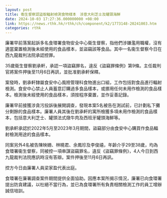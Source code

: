 ```yaml
---
layout: post
title: 衞生督察認盜取輻射檢測食物樣本　涉意大利芝士及罐頭海鮮
date: 2024-10-03 17:27:36.000000000 +08:00
link: https://news.rthk.hk/rthk/ch/component/k2/1773148-20241003.htm
categories: rthk
---
```


廉署早前落案起訴多名食環署食物安全中心衞生督察，指他們涉嫌濫用職權，沒有適當棄置檢測後未經使用的食品樣本，並盜竊該等食品。其中一名衞生督察今日在西九龍裁判法院承認控罪。

35歲衞生督察劉承軒，承認一項盜竊罪名，違反《盜竊罪條例》第9條。主任裁判官將案件押後至11月6日再訊，並批准劉承軒保釋。

案發時，劉承軒隸屬食安中心風險管理科食物進出口組，工作包括對食品進行輻射檢測。食安中心禁止人員蓄意訂購過多食品樣本，或挪用任何未用作檢測的食品樣本。檢測後未經使用的食品樣本，須按程序棄置，並作妥善記錄。

廉署早前接獲涉貪污投訴後展開調查，發現本案5名被告在測試前，已計劃私下攤分剩餘的食品樣本。廉署人員其後在劉承軒的寓所檢獲多項未用作檢測的食品樣本，包括意大利芝士、罐頭法式燉牛肉及西班牙罐頭海鮮等。

劉承軒承認於2022年5月至2023年3月期間，盜竊部分由食安中心購買作食品輻射檢測用途的食品樣本。

同案另外4名被告陳映姍、林曉君、余鳳珍及李俊禧，年齡介乎29至38歲，均為食環署衞生督察，同被控一項串謀盜竊罪名，違反《盜竊罪條例》，4人今日到西九龍裁判法院應訊時沒有答辯。案件押後至11月6日再訊。

控方今日由廉署人員梁家盈代表出庭。

食環署在廉署調查案件期間提供全面協助。因應本案所揭示情況，廉署已向食環署提出防貪建議，以杜絕不當行為，並已為食環署所有負責相關檢測工作的員工增辦誠信培訓。
